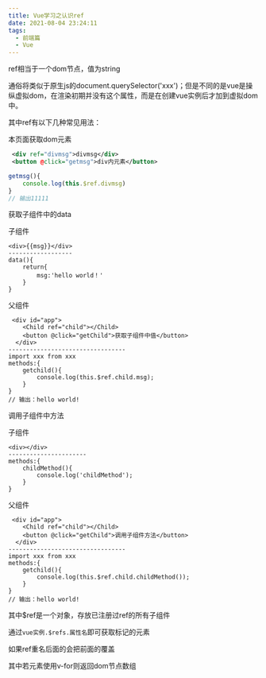 ```yaml
---
title: Vue学习之认识ref
date: 2021-08-04 23:24:11
tags:
  - 前端篇
  - Vue
---
```


ref相当于一个dom节点，值为string

通俗将类似于原生js的document.querySelector('xxx')；但是不同的是vue是操纵虚拟dom，在渲染初期并没有这个属性，而是在创建vue实例后才加到虚拟dom中。

其中ref有以下几种常见用法：

本页面获取dom元素

```xml
 <div ref="divmsg">divmsg</div>
 <button @click="getmsg">div内元素</button>
```

```javascript
getmsg(){
	console.log(this.$ref.divmsg)
}
// 输出11111
```

<!--more-->

获取子组件中的data

子组件

```xml-dtd
<div>{{msg}}</div>
------------------
data(){
	return{
		msg:'hello world！'
	}
}
```

父组件

```xml-dtd
 <div id="app">
	<Child ref="child"></Child>
    <button @click="getChild">获取子组件中值</button>
  </div>
---------------------------------
import xxx from xxx
methods:{
	getchild(){
		console.log(this.$ref.child.msg);
	}
}
// 输出：hello world!
```

调用子组件中方法

子组件

```xml-dtd
<div></div>
----------------------
methods:{
	childMethod(){
		console.log('childMethod');
	}
}
```

父组件

```xml-dtd
 <div id="app">
	<Child ref="child"></Child>
    <button @click="getChild">调用子组件方法</button>
  </div>
---------------------------------
import xxx from xxx
methods:{
	getchild(){
		console.log(this.$ref.child.childMethod());
	}
}
// 输出：hello world!
```

其中$ref是一个对象，存放已注册过ref的所有子组件

通过`vue实例.$refs.属性名`即可获取标记的元素

如果ref重名后面的会把前面的覆盖

其中若元素使用v-for则返回dom节点数组